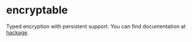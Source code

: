 # encryptable

Typed encryption with persistent support. You can find documentation at [hackage](http://hackage.haskell.org/package/encryptable/docs/Encryptable.html).
